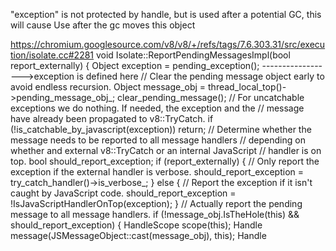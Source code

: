 "exception" is not protected by handle, but is used after a potential GC, this will cause Use after the gc moves this object

https://chromium.googlesource.com/v8/v8/+/refs/tags/7.6.303.31/src/execution/isolate.cc#2281
void Isolate::ReportPendingMessagesImpl(bool report_externally) {
  Object exception = pending_exception();      ------------------>exception is defined here
  // Clear the pending message object early to avoid endless recursion.
  Object message_obj = thread_local_top()->pending_message_obj_;
  clear_pending_message();
  // For uncatchable exceptions we do nothing. If needed, the exception and the
  // message have already been propagated to v8::TryCatch.
  if (!is_catchable_by_javascript(exception)) return;
  // Determine whether the message needs to be reported to all message handlers
  // depending on whether and external v8::TryCatch or an internal JavaScript
  // handler is on top.
  bool should_report_exception;
  if (report_externally) {
    // Only report the exception if the external handler is verbose.
    should_report_exception = try_catch_handler()->is_verbose_;
  } else {
    // Report the exception if it isn't caught by JavaScript code.
    should_report_exception = !IsJavaScriptHandlerOnTop(exception);
  }
  // Actually report the pending message to all message handlers.
  if (!message_obj.IsTheHole(this) && should_report_exception) {
    HandleScope scope(this);
    Handle<JSMessageObject> message(JSMessageObject::cast(message_obj), this);
    Handle<Script> script(message->script(), this);
    // Clear the exception and restore it afterwards, otherwise
    // CollectSourcePositions will abort.
    clear_pending_exception();
    JSMessageObject::EnsureSourcePositionsAvailable(this, message);     -------------> this line may cause a GC
    set_pending_exception(exception);    ------------------------> exception is used after GC
    int start_pos = message->GetStartPosition();
    int end_pos = message->GetEndPosition();
    MessageLocation location(script, start_pos, end_pos);
    MessageHandler::ReportMessage(this, &location, message);
  }
}

actually, this issue only affects stable channel, master branch has fixed this issue in commit https://chromium.googlesource.com/v8/v8.git/+/d8164d590662d90bd3991926133751747ae99bfe%5E%21/#F0